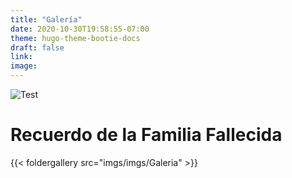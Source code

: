 ```yaml
---
title: "Galería"
date: 2020-10-30T19:58:55-07:00
theme: hugo-theme-bootie-docs
draft: false
link: 
image:
---
```


![Test](https://drive.google.com/uc?export=view&id=1G7Q4xp2hYNY2-fXRI2PxNHLXOIrg8T-l)

# Recuerdo de la Familia Fallecida


{{< foldergallery src="imgs/imgs/Galeria" >}}

